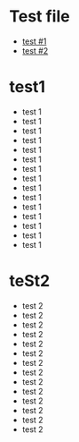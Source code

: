 # Test file

 - [test #1](#test1)
 - [test #2](#teSt2)



# test1
 - test 1
 - test 1
 - test 1
 - test 1
 - test 1
 - test 1
 - test 1
 - test 1
 - test 1
 - test 1
 - test 1
 - test 1
 - test 1
 - test 1
 - test 1

# teSt2
 - test 2
 - test 2
 - test 2
 - test 2
 - test 2
 - test 2
 - test 2
 - test 2
 - test 2
 - test 2
 - test 2
 - test 2
 - test 2
 - test 2
